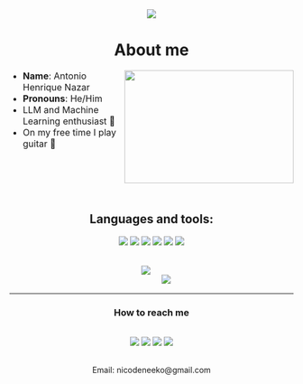 <body>
<div align="center">
<img src="https://readme-typing-svg.herokuapp.com/?color=5430b4&size=35&center=true&vCenter=true&width=500&lines=よろしくお願いします">
<br>
</div>
<h1 align="center">About me</h1>

<div>
     <img src="https://media.giphy.com/media/v1.Y2lkPTc5MGI3NjExM3IxaGl0Mmx4aXNxdWNvZHFwNDRhaWY4MjE0c2t0OXowZzNzNXdmdyZlcD12MV9pbnRlcm5hbF9naWZfYnlfaWQmY3Q9Zw/nYtrgEFgarVfPSBJC4/giphy.gif" style="width: 300px; height: 200px" align="right">
    <div>
        <ul>
        <li style="font-size:16px"> <b>Name</b>: Antonio Henrique Nazar </li>
        <li style="font-size:16px"> <b>Pronouns</b>: He/Him </li>
        <li style="font-size:16px"> LLM and Machine Learning enthusiast 🔗</li>
        <li style="font-size:16px"> On my free time I play guitar 🎸</li>
        </ul>
    </div>
</div>
<br><br><br><br>
<h2 align="center"> Languages and tools: </h2>

<div align="center">
    <img src="https://img.shields.io/badge/HTML5-000?style=for-the-badge&logo=html5">
    <img src="https://img.shields.io/badge/CSS3-000?style=for-the-badge&logo=css3&logoColor=264CE4">
    <img src="https://img.shields.io/badge/JavaScript-000?style=for-the-badge&logo=javascript">
    <img src="https://img.shields.io/badge/Python-000?style=for-the-badge&logo=python">
    <img src="https://img.shields.io/badge/C-000?style=for-the-badge&logo=c">
    <img src="https://img.shields.io/badge/C%2B%2B-000?style=for-the-badge&logo=c%2B%2B&logoColor=00599C">
</div>
<br>
<div align="center">
    <img src="https://github-readme-stats.vercel.app/api?username=AntonioNazar&theme=tokyonight&border_color=10007D&show_icons=true&icon_color=30A3DC" style="padding:16px">
    <img src="https://github-readme-stats-git-masterrstaa-rickstaa.vercel.app/api/top-langs/?username=AntonioNazar&layout=compact&langs_count=8&theme=tokyonight&hide=HLSL,ShaderLab&border_color=10007D&">
</div>
<hr>
<h3 align="center">How to reach me</h3>
<br>
<div align="center">
    <a href="https://www.linkedin.com/in/antonio-henrique-nazar-de-souza-674988250/" target="_blank"><img src="https://img.shields.io/badge/-LinkedIn-%230077B5?style=for-the-badge&logo=linkedin&logoColor=white" target="_blank"></a> 
    <a href="https://www.instagram.com/nico_mitsuki_/" target="_blank"><img src="https://img.shields.io/badge/Instagram-E4405F?style=for-the-badge&logo=instagram&logoColor=white"></a> 
    <a href="https://github.com/AntonioNazar" target="_blank"><img src="https://img.shields.io/badge/GitHub-161B22?style=for-the-badge&logo=github&logoColor=white)"></a> 
    <a href="mailto:nicodeneeko@gmail.com" target="_blank"><img src="https://img.shields.io/badge/Gmail-D14836?style=for-the-badge&logo=gmail&logoColor=white"></a> 
</div>
<br>
<p align="center">Email: nicodeneeko@gmail.com</p>
</body>
